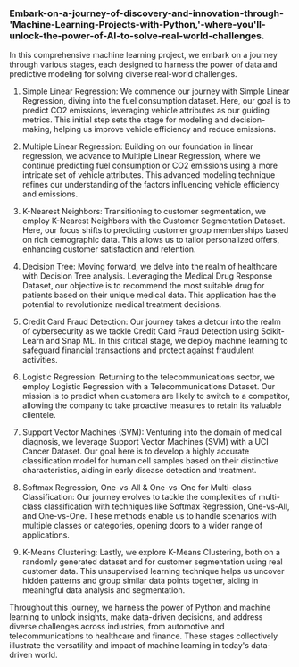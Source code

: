 ### Embark-on-a-journey-of-discovery-and-innovation-through-'Machine-Learning-Projects-with-Python,'-where-you'll-unlock-the-power-of-AI-to-solve-real-world-challenges.

In this comprehensive machine learning project, we embark on a journey through various stages, each designed to harness the power of data and predictive modeling for solving diverse real-world challenges.

1. Simple Linear Regression: We commence our journey with Simple Linear Regression, diving into the fuel consumption dataset. Here, our goal is to predict CO2 emissions, leveraging vehicle attributes as our guiding metrics. This initial step sets the stage for modeling and decision-making, helping us improve vehicle efficiency and reduce emissions.

2. Multiple Linear Regression: Building on our foundation in linear regression, we advance to Multiple Linear Regression, where we continue predicting fuel consumption or CO2 emissions using a more intricate set of vehicle attributes. This advanced modeling technique refines our understanding of the factors influencing vehicle efficiency and emissions.

3. K-Nearest Neighbors: Transitioning to customer segmentation, we employ K-Nearest Neighbors with the Customer Segmentation Dataset. Here, our focus shifts to predicting customer group memberships based on rich demographic data. This allows us to tailor personalized offers, enhancing customer satisfaction and retention.

4. Decision Tree: Moving forward, we delve into the realm of healthcare with Decision Tree analysis. Leveraging the Medical Drug Response Dataset, our objective is to recommend the most suitable drug for patients based on their unique medical data. This application has the potential to revolutionize medical treatment decisions.

5. Credit Card Fraud Detection: Our journey takes a detour into the realm of cybersecurity as we tackle Credit Card Fraud Detection using Scikit-Learn and Snap ML. In this critical stage, we deploy machine learning to safeguard financial transactions and protect against fraudulent activities.

6. Logistic Regression: Returning to the telecommunications sector, we employ Logistic Regression with a Telecommunications Dataset. Our mission is to predict when customers are likely to switch to a competitor, allowing the company to take proactive measures to retain its valuable clientele.

7. Support Vector Machines (SVM): Venturing into the domain of medical diagnosis, we leverage Support Vector Machines (SVM) with a UCI Cancer Dataset. Our goal here is to develop a highly accurate classification model for human cell samples based on their distinctive characteristics, aiding in early disease detection and treatment.

8. Softmax Regression, One-vs-All & One-vs-One for Multi-class Classification: Our journey evolves to tackle the complexities of multi-class classification with techniques like Softmax Regression, One-vs-All, and One-vs-One. These methods enable us to handle scenarios with multiple classes or categories, opening doors to a wider range of applications.

9. K-Means Clustering: Lastly, we explore K-Means Clustering, both on a randomly generated dataset and for customer segmentation using real customer data. This unsupervised learning technique helps us uncover hidden patterns and group similar data points together, aiding in meaningful data analysis and segmentation.

Throughout this journey, we harness the power of Python and machine learning to unlock insights, make data-driven decisions, and address diverse challenges across industries, from automotive and telecommunications to healthcare and finance. These stages collectively illustrate the versatility and impact of machine learning in today's data-driven world.
